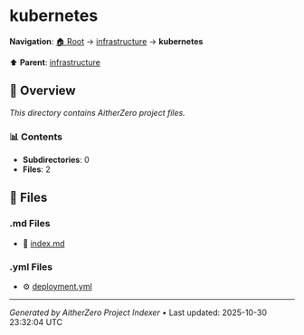 # kubernetes

**Navigation**: [🏠 Root](../../index.md) → [infrastructure](../index.md) → **kubernetes**

⬆️ **Parent**: [infrastructure](../index.md)

## 📖 Overview

*This directory contains AitherZero project files.*

### 📊 Contents

- **Subdirectories**: 0
- **Files**: 2

## 📄 Files

### .md Files

- 📝 [index.md](./index.md)

### .yml Files

- ⚙️ [deployment.yml](./deployment.yml)

---

*Generated by AitherZero Project Indexer* • Last updated: 2025-10-30 23:32:04 UTC

